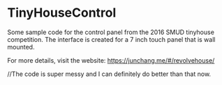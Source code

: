 # TinyHouseControl

Some sample code for the control panel from the 2016 SMUD tinyhouse competition.
The interface is created for a 7 inch touch panel that is wall mounted.

For more details, visit the website:
https://junchang.me/#/revolvehouse/ 

//The code is super messy and I can definitely do better than that now.
